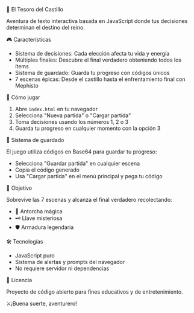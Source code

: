 🏰 El Tesoro del Castillo 

Aventura de texto interactiva basada en JavaScript donde tus decisiones determinan el destino del reino.

🎮 Características 

- Sistema de decisiones: Cada elección afecta tu vida y energía
- Múltiples finales: Descubre el final verdadero obteniendo todos los ítems
- Sistema de guardado: Guarda tu progreso con códigos únicos
- 7 escenas épicas: Desde el castillo hasta el enfrentamiento final con Mephisto

🚀 Cómo jugar 

1. Abre `index.html` en tu navegador
2. Selecciona "Nueva partida" o "Cargar partida"
3. Toma decisiones usando los números 1, 2 o 3
4. Guarda tu progreso en cualquier momento con la opción 3

💾 Sistema de guardado 

El juego utiliza códigos en Base64 para guardar tu progreso:
- Selecciona "Guardar partida" en cualquier escena
- Copia el código generado
- Usa "Cargar partida" en el menú principal y pega tu código

🎯 Objetivo 

Sobrevive las 7 escenas y alcanza el final verdadero recolectando:
- 🔦 Antorcha mágica
- 🗝️ Llave misteriosa
- 🛡️ Armadura legendaria

🛠️ Tecnologías 

- JavaScript puro
- Sistema de alertas y prompts del navegador
- No requiere servidor ni dependencias

📝 Licencia 

Proyecto de código abierto para fines educativos y de entretenimiento.



⚔️¡Buena suerte, aventurero!
